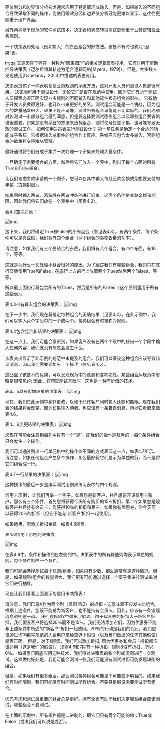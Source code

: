 等价划分和边界值分析技术通常应用于特定情况或输入。但是，如果输入的不同组合导致采取不同的操作，则使用等效分区和边界值分析可能更难以显示，这往往更侧重于用户界面。

另外两种基于规范的软件测试技术，决策表和状态转换测试更侧重于业务逻辑或业务规则。

一个决策表的处理（例如输入）的东西组合的好方法。该技术有时也称为“因果”表。

tryqa 其原因在于存在一种称为“因果图形”的相关逻辑图表技术，它有时用于帮助推导决策表（迈尔斯将其描述为组合逻辑网络[Myers，1979]）。但是，大多数人发现使用[Copeland，2003]中描述的表更有用。

决策表提供了一种表明复杂业务规则的系统方法，这对开发人员和测试人员都很有用。
决策表可用于测试设计，无论它们是否在规范中使用，因为它们有助于测试人员探索必须正确实现业务规则的不同输入和其他软件状态组合的影响。
它有助于开发人员做得更好，也可以带来更好的关系。测试组合可能是一个挑战，因为组合的数量通常很大。如果不是不可能，测试所有组合可能是不切实际的。我们必须对仅测试一小部分组合感到满意，但是要选择要测试哪些组合以及哪些组合要省略也很重要。如果您没有系统的方法来选择组合，则将使用任意子集，这可能导致无效的测试工作。
如何使用决策表进行测试设计？
第一项任务是确定一个合适的功能或子系统，它根据输入或事件的组合作出反应。系统不应包含太多输入，否则组合的数量将变得难以管理。

最好通过将它们分成子集并一次处理一个子集来处理大量条件。

一旦确定了需要组合的方面，然后将它们放入一个表中，列出了每个方面的所有True和False组合。

让我们考虑贷款申请的一个例子，您可以在其中输入每月还款金额或您想要支付的年数（贷款期限）。

如果同时输入两者，系统将在两者冲突时进行折衷。这两个条件是贷款金额和期限，因此我们将它们放在一个表格中（见表4.2）。

表4.2空决策表：

![img](https://ws1.sinaimg.cn/large/627422dely1g2tm4q7y80j20wk0cs0to.jpg)

接下来，我们将确定True和False的所有组合（参见表4.3）。有两个条件，每个条件可以是真或假，我们将有四个组合（两个组合的事物数量的功率）。

请注意，如果我们有三个要结合的东西，我们将有八个组合，有四个东西，有16个，等等。

这就是为什么一次处理小组合很好的原因。为了跟踪我们有哪些组合，我们将在底行交替使用True和False，在底行上方的行上放置两个Trues然后两个Falses，等等，

所以最上面的行将包含所有的Trues，然后是所有的Falses（这个原则适用于所有这些表）。

表4.3带有输入组合的决策表：
![img](https://ws1.sinaimg.cn/large/627422dely1g2tm4q94hcj20x00fagmo.jpg)

在下一步中，我们现在将确定每种组合的正确结果（见表4.4）。在此示例中，我们可以输入两个字段中的一个或两个。每种组合有时被称为规则。

表4.4包含组合和结果的决策表：
![img](https://ws1.sinaimg.cn/large/627422dely1g2tm4p0bekj20y00kqmyu.jpg)


在这一点上，我们可能会意识到，如果客户没有在两个字段中的任何一个字段中输入任何内容，我们就没有想过会发生什么。

该表突出显示了此示例的规范中未提及的组合。我们可以假设这种组合应该导致错误消息，因此我们需要添加另一个操作（参见表4.5）。

这凸显了该技术的优势，可以发现规范中的遗漏和含糊之处。某些组合从规范中省略是很常见的; 因此，在审查测试基础时，这也是一种有价值的技术。

表4。5具有附加结果的决策表：
![img](https://ws1.sinaimg.cn/large/627422dely1g2tm4nsybrj20wy0oiwga.jpg)

现在，我们在此示例中稍作更改，以便不允许客户同时输入还款和期限。现在我们表的结果将会改变，因为如果输入两者，也应该有一条错误消息，所以它看起来像表4.6。

表4。6变更结果的决策表：
![img](https://ws1.sinaimg.cn/large/627422dely1g2tm4qlm41j20x00nuq4t.jpg)

您现在可能会注意到每列中只有一个“是”，即我们的操作是互斥的 - 每个条件组合只会发生一个操作。

我们可以通过列出一行单元格中的操作以不同的方式表示这一点，如表4.7所示。请注意，如果任何组合产生多个操作，那么最好将它们显示为单独的行，而不是将它们组合成一行。

表4.7一行结果的决策表：
![img](https://ws1.sinaimg.cn/large/627422dely1g2tm4q36pzj20wy0kytai.jpg)

这种技术的最后一步是编写测试用例来练习表中的四个规则。

信用卡示例：
让我们再举一个例子。如果您是新客户，并且想要开设信用卡账户，那么有三个条件，首先您将获得今天所有购买的15％折扣，第二个如果您是现有客户并且持有会员卡，则获得10％的折扣和第三，如果你有优惠券，你今天可以获得20％的折扣（但它不能与'新客户'折扣一起使用）。

如果适用，则添加折扣金额。如表4.8所示。

表4.8信用卡示例的决策表

![img](https://ws1.sinaimg.cn/large/627422dely1g2tm4yryswj215o0as48p.jpg)

在表4.8中，条件和操作列在左侧列中。决策表中的所有其他列均表示单独的规则，每个条件对应一个条件。

我们可能会选择测试每个规则/组合，如果只有少数，那么通常就是这种情况。但是，如果规则/组合的数量很大，我们更有可能通过选择一个富子集进行测试来对它们进行抽样。

现在让我们看看上面显示的信用卡决策表：

请注意，我们已将X作为两个列（规则1和2）的折扣 - 这意味着不应发生此组合。根据上述条件，您既不能成为新客户，也不能持有会员卡。因此，应该有一条错误消息说明这一点。
我们在规则3中做出了假设。由于优惠券的折扣大于新客户折扣，我们假设客户将选择20％而不是15％。我们无法添加它们，因为优惠券不能与上述条件中所述的“新客户”折扣一起使用。20％的行动是我们的假设，我们应该通过询问编写规范的人或用户来检查这个假设（以及我们做出的任何其他假设）是否正确。
但是，对于规则5，我们可以添加折扣; 因为优惠券和会员卡折扣都应该适用（这是我们的假设）。
规则4,6和7只有一种折扣，规则8没有折扣，所以0％。
如果我们彻底应用这种技术，我们将对决策表的每个列或规则进行一次测试。这样做的好处是，我们可能会测试一些我们可能没有测试过但可能发现缺陷的组合。

但是，如果我们有很多组合，那么测试每种组合可能是不可能或不明智的。如果我们有时间限制，我们可能没有时间测试所有组合。不要只是假设需要测试所有组合。

优先考虑和测试最重要的组合总是更好。拥有全表有助于我们决定哪些组合应该测试，哪些组合不要测试。

在上面的示例中，所有条件都是二进制的，即它们只有两个可能的值：True或False（或者我们可以说是或否）。